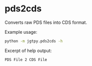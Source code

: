 # pds2cds

Converts raw PDS files into CDS format.

Example usage:
```bash
python -m jgtpy.pds2cds -h
```
Excerpt of help output:
```
PDS File 2 CDS File
```
